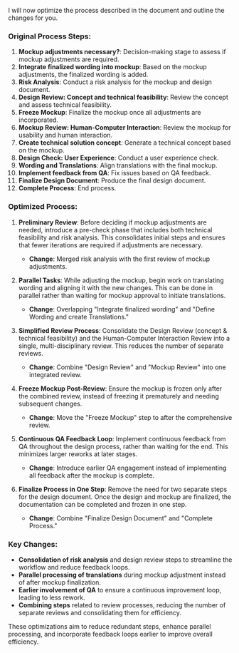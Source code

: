 I will now optimize the process described in the document and outline the changes for you.

### Original Process Steps:
1. **Mockup adjustments necessary?**: Decision-making stage to assess if mockup adjustments are required.
2. **Integrate finalized wording into mockup**: Based on the mockup adjustments, the finalized wording is added.
3. **Risk Analysis**: Conduct a risk analysis for the mockup and design document.
4. **Design Review: Concept and technical feasibility**: Review the concept and assess technical feasibility.
5. **Freeze Mockup**: Finalize the mockup once all adjustments are incorporated.
6. **Mockup Review: Human-Computer Interaction**: Review the mockup for usability and human interaction.
7. **Create technical solution concept**: Generate a technical concept based on the mockup.
8. **Design Check: User Experience**: Conduct a user experience check.
9. **Wording and Translations**: Align translations with the final mockup.
10. **Implement feedback from QA**: Fix issues based on QA feedback.
11. **Finalize Design Document**: Produce the final design document.
12. **Complete Process**: End process.

### Optimized Process:
1. **Preliminary Review**: Before deciding if mockup adjustments are needed, introduce a pre-check phase that includes both technical feasibility and risk analysis. This consolidates initial steps and ensures that fewer iterations are required if adjustments are necessary.
   - **Change**: Merged risk analysis with the first review of mockup adjustments.
   
2. **Parallel Tasks**: While adjusting the mockup, begin work on translating wording and aligning it with the new changes. This can be done in parallel rather than waiting for mockup approval to initiate translations.
   - **Change**: Overlapping "Integrate finalized wording" and "Define Wording and create Translations."

3. **Simplified Review Process**: Consolidate the Design Review (concept & technical feasibility) and the Human-Computer Interaction Review into a single, multi-disciplinary review. This reduces the number of separate reviews.
   - **Change**: Combine "Design Review" and "Mockup Review" into one integrated review.

4. **Freeze Mockup Post-Review**: Ensure the mockup is frozen only after the combined review, instead of freezing it prematurely and needing subsequent changes.
   - **Change**: Move the "Freeze Mockup" step to after the comprehensive review.

5. **Continuous QA Feedback Loop**: Implement continuous feedback from QA throughout the design process, rather than waiting for the end. This minimizes larger reworks at later stages.
   - **Change**: Introduce earlier QA engagement instead of implementing all feedback after the mockup is complete.

6. **Finalize Process in One Step**: Remove the need for two separate steps for the design document. Once the design and mockup are finalized, the documentation can be completed and frozen in one step.
   - **Change**: Combine "Finalize Design Document" and "Complete Process."

### Key Changes:
- **Consolidation of risk analysis** and design review steps to streamline the workflow and reduce feedback loops.
- **Parallel processing of translations** during mockup adjustment instead of after mockup finalization.
- **Earlier involvement of QA** to ensure a continuous improvement loop, leading to less rework.
- **Combining steps** related to review processes, reducing the number of separate reviews and consolidating them for efficiency.

These optimizations aim to reduce redundant steps, enhance parallel processing, and incorporate feedback loops earlier to improve overall efficiency.